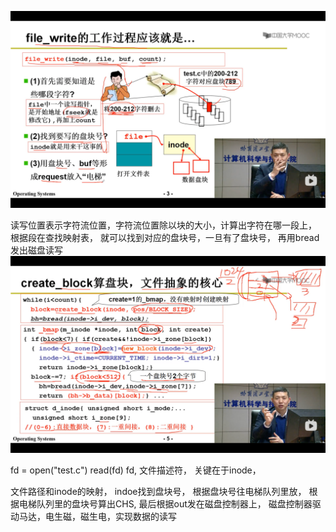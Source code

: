 ![img.png](img.png)

读写位置表示字符流位置，字符流位置除以块的大小，计算出字符在哪一段上， 根据段在查找映射表，
就可以找到对应的盘块号，一旦有了盘块号， 再用bread发出磁盘读写
![img_1.png](img_1.png)

fd = open("test.c")
read(fd)
fd, 文件描述符， 关键在于inode，

文件路径和inode的映射，
indoe找到盘块号，
根据盘块号往电梯队列里放，
根据电梯队列里的盘块号算出CHS,
最后根据out发在磁盘控制器上，
磁盘控制器驱动马达，电生磁，磁生电，实现数据的读写 


